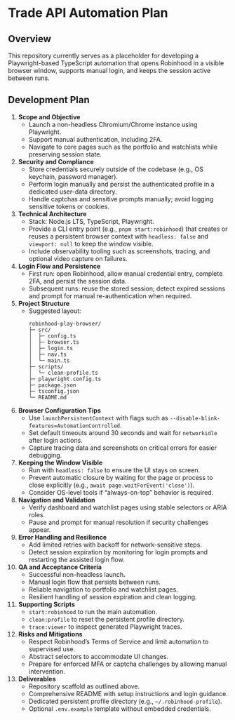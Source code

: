 # Trade API Automation Plan

## Overview
This repository currently serves as a placeholder for developing a Playwright-based TypeScript automation that opens Robinhood in a visible browser window, supports manual login, and keeps the session active between runs.

## Development Plan
1. **Scope and Objective**
   - Launch a non-headless Chromium/Chrome instance using Playwright.
   - Support manual authentication, including 2FA.
   - Navigate to core pages such as the portfolio and watchlists while preserving session state.
2. **Security and Compliance**
   - Store credentials securely outside of the codebase (e.g., OS keychain, password manager).
   - Perform login manually and persist the authenticated profile in a dedicated user-data directory.
   - Handle captchas and sensitive prompts manually; avoid logging sensitive tokens or cookies.
3. **Technical Architecture**
   - Stack: Node.js LTS, TypeScript, Playwright.
   - Provide a CLI entry point (e.g., `pnpm start:robinhood`) that creates or reuses a persistent browser context with `headless: false` and `viewport: null` to keep the window visible.
   - Include observability tooling such as screenshots, tracing, and optional video capture on failures.
4. **Login Flow and Persistence**
   - First run: open Robinhood, allow manual credential entry, complete 2FA, and persist the session data.
   - Subsequent runs: reuse the stored session; detect expired sessions and prompt for manual re-authentication when required.
5. **Project Structure**
   - Suggested layout:
     ```
     robinhood-play-browser/
     ├─ src/
     │  ├─ config.ts
     │  ├─ browser.ts
     │  ├─ login.ts
     │  ├─ nav.ts
     │  └─ main.ts
     ├─ scripts/
     │  └─ clean-profile.ts
     ├─ playwright.config.ts
     ├─ package.json
     ├─ tsconfig.json
     └─ README.md
     ```
6. **Browser Configuration Tips**
   - Use `launchPersistentContext` with flags such as `--disable-blink-features=AutomationControlled`.
   - Set default timeouts around 30 seconds and wait for `networkidle` after login actions.
   - Capture tracing data and screenshots on critical errors for easier debugging.
7. **Keeping the Window Visible**
   - Run with `headless: false` to ensure the UI stays on screen.
   - Prevent automatic closure by waiting for the page or process to close explicitly (e.g., `await page.waitForEvent('close')`).
   - Consider OS-level tools if “always-on-top” behavior is required.
8. **Navigation and Validation**
   - Verify dashboard and watchlist pages using stable selectors or ARIA roles.
   - Pause and prompt for manual resolution if security challenges appear.
9. **Error Handling and Resilience**
   - Add limited retries with backoff for network-sensitive steps.
   - Detect session expiration by monitoring for login prompts and restarting the assisted login flow.
10. **QA and Acceptance Criteria**
    - Successful non-headless launch.
    - Manual login flow that persists between runs.
    - Reliable navigation to portfolio and watchlist pages.
    - Resilient handling of session expiration and clean logging.
11. **Supporting Scripts**
    - `start:robinhood` to run the main automation.
    - `clean:profile` to reset the persistent profile directory.
    - `trace:viewer` to inspect generated Playwright traces.
12. **Risks and Mitigations**
    - Respect Robinhood’s Terms of Service and limit automation to supervised use.
    - Abstract selectors to accommodate UI changes.
    - Prepare for enforced MFA or captcha challenges by allowing manual intervention.
13. **Deliverables**
    - Repository scaffold as outlined above.
    - Comprehensive README with setup instructions and login guidance.
    - Dedicated persistent profile directory (e.g., `~/.robinhood-profile`).
    - Optional `.env.example` template without embedded credentials.
